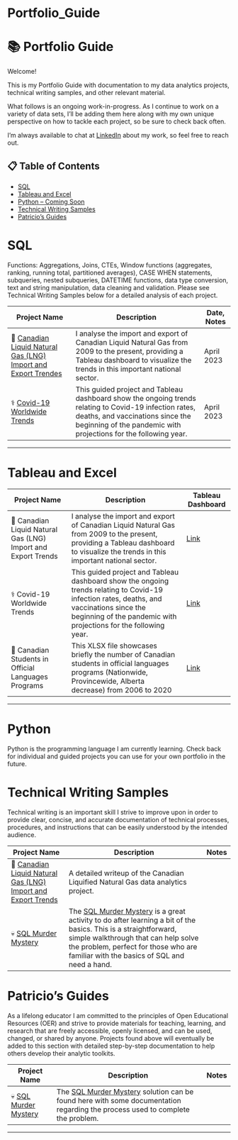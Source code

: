# Portfolio_Guide

# :books: Portfolio Guide

Welcome!

This is my Portfolio Guide with documentation to my data analytics projects, technical writing samples, and other relevant material. 

What follows is an ongoing work-in-progress. As I continue to work on a variety of data sets, I’ll be adding them here along with my own unique perspective on how to tackle each project, so be sure to check back often.

I’m always available to chat at [LinkedIn](https://www.linkedin.com/in/patricio-kobek/) about my work, so feel free to reach out.

## :clipboard: Table of Contents
- [SQL](#sql)
- [Tableau and Excel](#Tableau-and-Excel)
- [Python – Coming Soon](#python)
- [Technical Writing Samples](#technical-writing-samples)
- [Patricio’s Guides](#patricios-guides)

# SQL

Functions: Aggregations, Joins, CTEs, Window functions (aggregates, ranking, running total, partitioned averages), CASE WHEN statements, subqueries, nested subqueries, DATETIME functions, data type conversion, text and string manipulation, data cleaning and validation. Please see Technical Writing Samples below for a detailed analysis of each project.

| Project Name | Description | Date, Notes |
|---|---|---|
| :maple_leaf: [Canadian Liquid Natural Gas (LNG) Import and Export Trendes](https://github.com/PatricioKobek/DataAnalyticsProjects/blob/e337ea475f07e1ad115a3c46b58c10c55a1dce42/Canadian%20Liquid%20Natural%20Gas%20Trends) | I analyse the import and export of Canadian Liquid Natural Gas from 2009 to the present, providing a Tableau dashboard to visualize the trends in this important national sector. | April 2023|  
| :medical_symbol: [Covid-19 Worldwide Trends](https://github.com/PatricioKobek/DataAnalyticsProjects/blob/165017b99096ae6d435397f1ba0783358468d6a6/Covid-19%20Worldwide%20Vaccination,%20Infection,%20and%20Death%20by%20region) | This guided project and Tableau dashboard show the ongoing trends relating to Covid-19 infection rates, deaths, and vaccinations since the beginning of the pandemic with projections for the following year.| April 2023 | 

***

# Tableau and Excel

| Project Name | Description | Tableau Dashboard |
|---|---|---|
| :maple_leaf: Canadian Liquid Natural Gas (LNG) Import and Export Trends | I analyse the import and export of Canadian Liquid Natural Gas from 2009 to the present, providing a Tableau dashboard to visualize the trends in this important national sector. | [Link]( https://public.tableau.com/views/CanadaLNG/Dashboard1?:language=en-US&publish=yes&:display_count=n&:origin=viz_share_link) |
| :medical_symbol: Covid-19 Worldwide Trends | This guided project and Tableau dashboard show the ongoing trends relating to Covid-19 infection rates, deaths, and vaccinations since the beginning of the pandemic with projections for the following year. | [Link](https://public.tableau.com/views/PortfolioProject1_Covid/Dashboard1?:language=en-US&publish=yes&:display_count=n&:origin=viz_share_link) |
| :bookmark: Canadian Students in Official Languages Programs | This XLSX file showcases briefly the number of Canadian students in official languages programs (Nationwide, Provincewide, Alberta decrease) from 2006 to 2020 | [Link](https://github.com/PatricioKobek/Canadian-students-in-official-languages-programs-2006-to-2020.git) |

***
# Python
Python is the programming language I am currently learning. Check back for individual and guided projects you can use for your own portfolio in the future.

# Technical Writing Samples
Technical writing is an important skill I strive to improve upon in order to provide clear, concise, and accurate documentation of technical processes, procedures, and instructions that can be easily understood by the intended audience.

| Project Name | Description | Notes |
|---|---|---|
| :maple_leaf: [Canadian Liquid Natural Gas (LNG) Import and Export Trends](https://github.com/PatricioKobek/technical-writing/blob/e6550d65859410a687c740fa0ba97cd0262a6c40/Technical%20Writing%20Sample__Patricio%20Kobek_Canadian%20LNG%20Imports%20and%20Exports.pdf) | A detailed writeup of the Canadian Liquified Natural Gas data analytics project. | | 
| :skull: [SQL Murder Mystery](https://github.com/PatricioKobek/technical-writing/blob/0673126abf3bb4b944798204a17045f06d60dbf2/Technical%20Writing%20Sample__Patricio%20Kobek_SQL%20Murder%20Mystery.pdf) | The [SQL Murder Mystery]( https://mystery.knightlab.com/) is a great activity to do after learning a bit of the basics. This is a straightforward, simple walkthrough that can help solve the problem, perfect for those who are familiar with the basics of SQL and need a hand. | |  

# Patricio’s Guides
As a lifelong educator I am committed to the principles of Open Educational Resources (OER) and strive to provide materials for teaching, learning, and research that are freely accessible, openly licensed, and can be used, changed, or shared by anyone. Projects found above will eventually be added to this section with detailed step-by-step documentation to help others develop their analytic toolkits.

| Project Name | Description | Notes |
|---|---|---|
| :skull: [SQL Murder Mystery](https://github.com/PatricioKobek/DataAnalyticsProjects/blob/f769a4d227b2d8c283c3ce8aa50b3b058df3f098/Solution_to_SQL_Murder_Mystery) | The [SQL Murder Mystery]( https://mystery.knightlab.com/) solution can be found here with some documentation regarding the process used to complete the problem. | |  

***
